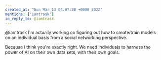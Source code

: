 ```yaml
---
created_at: "Sun Mar 13 04:07:30 +0000 2022"
mentions: ['iamtrask']
in_reply_to: @iamtrask
---
```


@iamtrask I'm actually working on figuring out how to create/train models on an individual basis from a social networking perspective. 

Because I think you're exactly right. We need individuals to harness the power of AI on their own data sets, with their own goals.